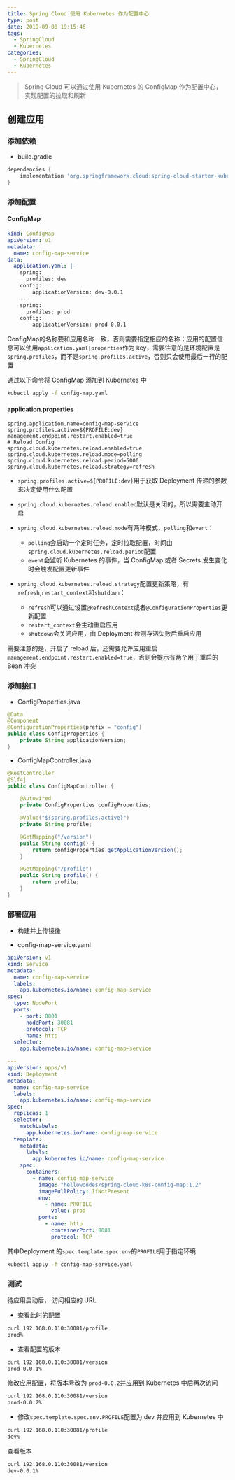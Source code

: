 ```yaml
---
title: Spring Cloud 使用 Kubernetes 作为配置中心
type: post
date: 2019-09-08 19:15:46
tags:
  - SpringCloud
  - Kubernetes
categories:
  - SpringCloud
  - Kubernetes
---
```



> Spring Cloud 可以通过使用 Kubernetes 的 ConfigMap 作为配置中心，实现配置的拉取和刷新

## 创建应用

### 添加依赖

- build.gradle

```groovy
dependencies {
	implementation 'org.springframework.cloud:spring-cloud-starter-kubernetes-config'
}
```

### 添加配置

#### ConfigMap

```yaml
kind: ConfigMap
apiVersion: v1
metadata:
  name: config-map-service
data:
  application.yaml: |-
    spring:
      profiles: dev
    config:
        applicationVersion: dev-0.0.1
    ---
    spring:
      profiles: prod
    config:
        applicationVersion: prod-0.0.1
```

ConfigMap的名称要和应用名称一致，否则需要指定相应的名称；应用的配置信息可以使用`application.yaml|properties`作为 key，需要注意的是环境配置是`spring.profiles`，而不是`spring.profiles.active`，否则只会使用最后一行的配置

通过以下命令将 ConfigMap 添加到 Kubernetes 中

```bash
kubectl apply -f config-map.yaml
```

#### application.properties

```properties
spring.application.name=config-map-service
spring.profiles.active=${PROFILE:dev}
management.endpoint.restart.enabled=true
# Reload Config
spring.cloud.kubernetes.reload.enabled=true
spring.cloud.kubernetes.reload.mode=polling
spring.cloud.kubernetes.reload.period=5000
spring.cloud.kubernetes.reload.strategy=refresh
```

- `spring.profiles.active=${PROFILE:dev}`用于获取 Deployment 传递的参数来决定使用什么配置

- `spring.cloud.kubernetes.reload.enabled`默认是关闭的，所以需要主动开启
- `spring.cloud.kubernetes.reload.mode`有两种模式，`polling`和`event`：
  - `polling`会启动一个定时任务，定时拉取配置，时间由`spring.cloud.kubernetes.reload.period`配置
  - `event`会监听 Kubernetes 的事件，当 ConfigMap 或者 Secrets 发生变化时会触发配置更新事件
- `spring.cloud.kubernetes.reload.strategy`配置更新策略，有 `refresh`,`restart_context`和`shutdown`：
  - `refresh`可以通过设置`@RefreshContext`或者`@ConfigurationProperties`更新配置
  - `restart_context`会主动重启应用
  - `shutdown`会关闭应用，由 Deployment 检测存活失败后重启应用

需要注意的是，开启了 reload 后，还需要允许应用重启`management.endpoint.restart.enabled=true`，否则会提示有两个用于重启的 Bean 冲突

### 添加接口

- ConfigProperties.java

```java
@Data
@Component
@ConfigurationProperties(prefix = "config")
public class ConfigProperties {
    private String applicationVersion;
}
```

- ConfigMapController.java

```java
@RestController
@Slf4j
public class ConfigMapController {

    @Autowired
    private ConfigProperties configProperties;

    @Value("${spring.profiles.active}")
    private String profile;

    @GetMapping("/version")
    public String config() {
        return configProperties.getApplicationVersion();
    }

    @GetMapping("/profile")
    public String profile() {
        return profile;
    }
}
```

### 部署应用

- 构建并上传镜像

- config-map-service.yaml

```yaml
apiVersion: v1
kind: Service
metadata:
  name: config-map-service
  labels:
    app.kubernetes.io/name: config-map-service
spec:
  type: NodePort
  ports:
    - port: 8081
      nodePort: 30081
      protocol: TCP
      name: http
  selector:
    app.kubernetes.io/name: config-map-service

---
apiVersion: apps/v1
kind: Deployment
metadata:
  name: config-map-service
  labels:
    app.kubernetes.io/name: config-map-service
spec:
  replicas: 1
  selector:
    matchLabels:
      app.kubernetes.io/name: config-map-service
  template:
    metadata:
      labels:
        app.kubernetes.io/name: config-map-service
    spec:
      containers:
        - name: config-map-service
          image: "hellowoodes/spring-cloud-k8s-config-map:1.2"
          imagePullPolicy: IfNotPresent
          env:
            - name: PROFILE
              value: prod
          ports:
            - name: http
              containerPort: 8081
              protocol: TCP
```

其中Deployment 的`spec.template.spec.env`的`PROFILE`用于指定环境

```bash
kubectl apply -f config-map-service.yaml
```

### 测试

待应用启动后， 访问相应的 URL

- 查看此时的配置

```bash
curl 192.168.0.110:30081/profile
prod%
```

- 查看配置的版本

```bash
curl 192.168.0.110:30081/version
prod-0.0.1%
```

修改应用配置，将版本号改为 `prod-0.0.2`并应用到 Kubernetes 中后再次访问

```bash
curl 192.168.0.110:30081/version
prod-0.0.2%
```

- 修改`spec.template.spec.env.PROFILE`配置为 dev 并应用到 Kubernetes 中

```bash
curl 192.168.0.110:30081/profile
dev%
```

查看版本

```bash
curl 192.168.0.110:30081/version
dev-0.0.1%
```
